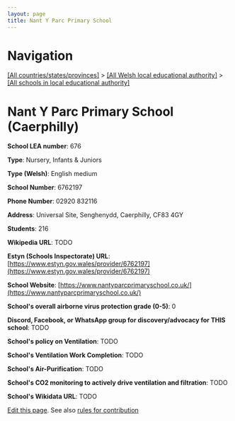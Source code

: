 ```yaml
---
layout: page
title: Nant Y Parc Primary School
---
```

# Navigation

[[All countries/states/provinces]](../../..) > [[All Welsh local educational authority]](../..) > [[All schools in local educational authority]](..)

# Nant Y Parc Primary School (Caerphilly)

**School LEA number**: 676

**Type**: Nursery, Infants & Juniors

**Type (Welsh)**: English medium

**School Number**: 6762197

**Phone Number**: 02920 832116

**Address**: Universal Site, Senghenydd, Caerphilly, CF83 4GY

**Students**: 216

**Wikipedia URL**: TODO

**Estyn (Schools Inspectorate) URL**: [https://www.estyn.gov.wales/provider/6762197](https://www.estyn.gov.wales/provider/6762197)

**School Website**: [https://www.nantyparcprimaryschool.co.uk/](https://www.nantyparcprimaryschool.co.uk/)

**School's overall airborne virus protection grade (0-5)**: 0

**Discord, Facebook, or WhatsApp group for discovery/advocacy for THIS school**: TODO

**School's policy on Ventilation**: TODO

**School's Ventilation Work Completion**: TODO

**School's Air-Purification**: TODO

**School's CO2 monitoring to actively drive ventilation and filtration**: TODO

**School's Wikidata URL**: TODO




[Edit this page](https://github.com/ventilate-schools/Wales/edit/prif/./Caerphilly/Nant_Y_Parc_Primary_School.md). See also [rules for contribution](../../../contribution-rules/)